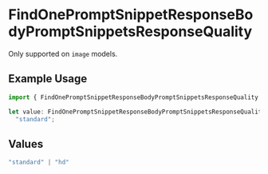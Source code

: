 # FindOnePromptSnippetResponseBodyPromptSnippetsResponseQuality

Only supported on `image` models.

## Example Usage

```typescript
import { FindOnePromptSnippetResponseBodyPromptSnippetsResponseQuality } from "@orq-ai/node/models/operations";

let value: FindOnePromptSnippetResponseBodyPromptSnippetsResponseQuality =
  "standard";
```

## Values

```typescript
"standard" | "hd"
```